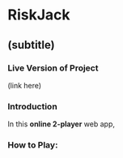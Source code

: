 # RiskJack
## (subtitle)

### Live Version of Project
(link here)

### Introduction
In this **online 2-player** web app,

### How to Play:
